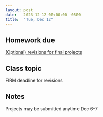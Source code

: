 ```yaml
---
layout: post
date:   2023-12-12 00:00:00 -0500
title:  "Tue, Dec 12"
---
```


## Homework due

[(Optional) revisions for final projects](/compositions/final)

## Class topic

FIRM deadline for revisions

## Notes

Projects may be submitted anytime Dec 6–7